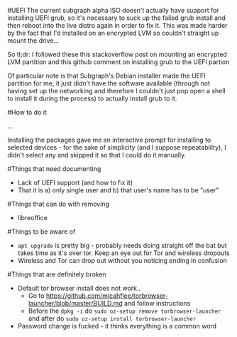 #UEFI
The current subgraph alpha ISO doesn't actually have support for installing UEFI
grub, so it's necessary to suck up the failed grub install and then reboot into
the live distro again in order to fix it. This was made harder by the fact that
I'd installed on an encrypted LVM so couldn't straight up mount the drive...

So tl;dr: I followed these this stackoverflow post on mounting an encrypted LVM
partition and this github comment on installing grub to the UEFI partion

Of particular note is that Subgraph's Debian installer made the UEFI partition
for me, it just didn't have the software available (through not having set up
the networking and therefore I couldn't just pop open a shell to install it
during the process) to actually install grub to it.

#How to do it

...

Installing the packages gave me an interactive prompt for installing to selected
devices - for the sake of simplicity (and I suppose repeatablilty), I didn't
select any and skipped it so that I could do it manually.

#Things that need documenting
* Lack of UEFI support (and how to fix it)
* That it is a) only single user and b) that user's name has to be "user"

#Things that can do with removing
* libreoffice

#Things to be aware of
* `apt upgrade` is pretty big - probably needs doing straight off the bat but
  takes time as it's over tor. Keep an eye out for Tor and wireless dropouts
* Wireless and Tor can drop out without you noticing ending in confusion

#Things that are definitely broken
* Default tor browser install does not work..
  * Go to https://github.com/micahflee/torbrowser-launcher/blob/master/BUILD.md
    and follow instructions
  * Before the `dpkg -i` do `sudo oz-setup remove torbrowser-launcher` and after
    do `sudo oz-setup install torbrowser-launcher`
* Password change is fucked - it thinks everything is a common word
